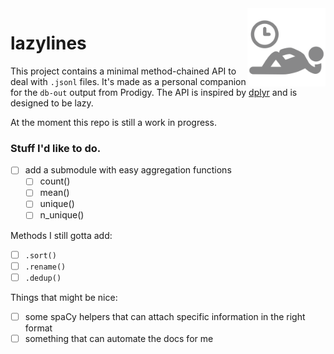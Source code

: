<img src="icon.png" width="125" height="125" align="right" />

# lazylines 

This project contains a minimal method-chained API to deal with `.jsonl` files. 
It's made as a personal companion for the `db-out` output from Prodigy. The API
is inspired by [dplyr](https://dplyr.tidyverse.org/) and is designed to be lazy.

At the moment this repo is still a work in progress. 

### Stuff I'd like to do. 

- [ ] add a submodule with easy aggregation functions
  - [ ] count()
  - [ ] mean() 
  - [ ] unique()
  - [ ] n_unique()

Methods I still gotta add:

- [ ] `.sort()`
- [ ] `.rename()`
- [ ] `.dedup()`

Things that might be nice:

- [ ] some spaCy helpers that can attach specific information in the right format
- [ ] something that can automate the docs for me
